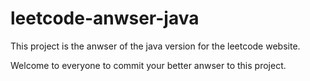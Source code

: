 # leetcode-anwser-java
This project is the anwser of the java version for the leetcode website.

Welcome to everyone to commit your better anwser to this project.
